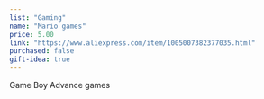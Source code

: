 ```yaml
---
list: "Gaming"
name: "Mario games"
price: 5.00
link: "https://www.aliexpress.com/item/1005007382377035.html"
purchased: false
gift-idea: true
---
```

Game Boy Advance games
